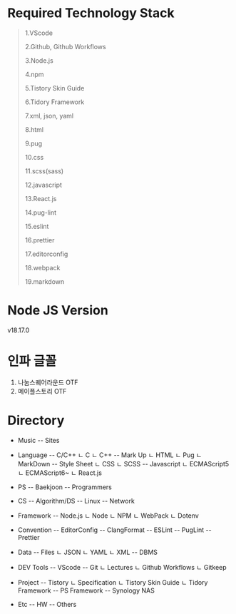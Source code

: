 # Required Technology Stack

> 1.VScode
>
> 2.Github, Github Workflows
>
> 3.Node.js
>
> 4.npm
>
> 5.Tistory Skin Guide
>
> 6.Tidory Framework
>
> 7.xml, json, yaml
>
> 8.html
>
> 9.pug
>
> 10.css
>
> 11.scss(sass)
>
> 12.javascript
>
> 13.React.js
>
> 14.pug-lint
>
> 15.eslint
>
> 16.prettier
>
> 17.editorconfig
>
> 18.webpack
>
> 19.markdown

# Node JS Version

v18.17.0

# 인파 글꼴

1. 나눔스퀘어라운드 OTF
2. 메이플스토리 OTF

# Directory

- Music
  -- Sites

- Language
  -- C/C++
  ㄴ C
  ㄴ C++
  -- Mark Up
  ㄴ HTML
  ㄴ Pug
  ㄴ MarkDown
  -- Style Sheet
  ㄴ CSS
  ㄴ SCSS
  -- Javascript
  ㄴ ECMAScript5
  ㄴ ECMAScript6~
  ㄴ React.js

- PS
  -- Baekjoon
  -- Programmers

- CS
  -- Algorithm/DS
  -- Linux
  -- Network

- Framework
  -- Node.js
  ㄴ Node
  ㄴ NPM
  ㄴ WebPack
  ㄴ Dotenv

- Convention
  -- EditorConfig
  -- ClangFormat
  -- ESLint
  -- PugLint
  -- Prettier

- Data
  -- Files
  ㄴ JSON
  ㄴ YAML
  ㄴ XML
  -- DBMS

- DEV Tools
  -- VScode
  -- Git
  ㄴ Lectures
  ㄴ Github Workflows
  ㄴ Gitkeep

- Project
  -- Tistory
  ㄴ Specification
  ㄴ Tistory Skin Guide
  ㄴ Tidory Framework
  -- PS Framework
  -- Synology NAS

- Etc
  -- HW
  -- Others
